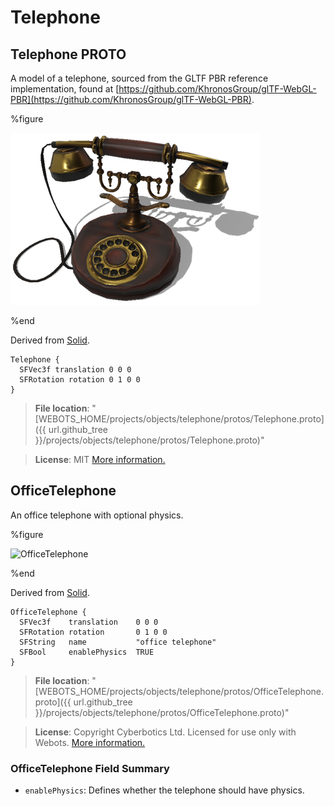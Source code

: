 # Telephone

## Telephone PROTO

A model of a telephone, sourced from the GLTF PBR reference implementation, found at [https://github.com/KhronosGroup/glTF-WebGL-PBR](https://github.com/KhronosGroup/glTF-WebGL-PBR).

%figure

![Telephone](images/objects/telephone/Telephone/model.thumbnail.png)

%end

Derived from [Solid](../reference/solid.md).

```
Telephone {
  SFVec3f translation 0 0 0
  SFRotation rotation 0 1 0 0
}
```

> **File location**: "[WEBOTS\_HOME/projects/objects/telephone/protos/Telephone.proto]({{ url.github_tree  }}/projects/objects/telephone/protos/Telephone.proto)"

> **License**: MIT
[More information.](https://opensource.org/licenses/MIT)

## OfficeTelephone

An office telephone with optional physics.

%figure

![OfficeTelephone](images/objects/telephone/OfficeTelephone/model.thumbnail.png)

%end

Derived from [Solid](../reference/solid.md).

```
OfficeTelephone {
  SFVec3f    translation    0 0 0
  SFRotation rotation       0 1 0 0
  SFString   name           "office telephone"
  SFBool     enablePhysics  TRUE
}
```

> **File location**: "[WEBOTS\_HOME/projects/objects/telephone/protos/OfficeTelephone.proto]({{ url.github_tree  }}/projects/objects/telephone/protos/OfficeTelephone.proto)"

> **License**: Copyright Cyberbotics Ltd. Licensed for use only with Webots.
[More information.](https://cyberbotics.com/webots_assets_license)

### OfficeTelephone Field Summary

- `enablePhysics`: Defines whether the telephone should have physics.

